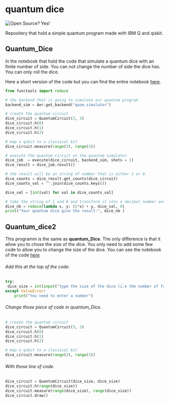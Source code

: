# quantum dice
![Open Source? Yes!](https://badgen.net/badge/Open%20Source%20%3F/Yes%21/blue?icon=github)


Repositery that hold a simple quantum program made with IBM Q and qiskit.

## Quantum_Dice
In the notebook that hold the code that simulate a quantum dice with an finite number of side.
You can not change the number of side the dice has. You can only roll the dice.

Here a short version of the code but you can find the entire notebook [here]().

```python
from functools import reduce

# the backend that is going to simulate our quantum program
backend_sim = Aer.get_backend("qasm_simulator")

# create the quantum circuit
dice_circuit = QuantumCircuit(3, 3)
dice_circuit.h(0)
dice_circuit.h(1)
dice_circuit.h(2)

# map a qubit to a classical bit
dice_circuit.measure(range(3), range(3))

# execute the quantum circuit on the quantum simulator
dice_job  = execute(dice_circuit, backend_sim, shots = 1)
dice_result = dice_job.result()

# the result will be an string of number that is either 1 or 0.
dice_counts = dice_result.get_counts(dice_circuit)
dice_counts_val = "".join(dice_counts.keys())

dice_val = [int(val) for val in dice_counts_val]

# take the string of 1 and 0 and transform it into a decimal number and give the decimal number.
dice_nb = reduce(lambda x, y: (2*x) + y, dice_val, 0)
print("Your quantum dice give the result:", dice_nb )
```

## Quantum_dice2
This programm is the same as __quantum_Dice__. The only difference is that it allow you to chose the size of the dice.
You only need to add some few code to allow you to change the size of the dice.
You can see the notebook of the code [here]()

###### Add this at the top of the code.
```python
try:
 dice_size = int(input("type the size of the dice (i.e the number of face your dice has.): "))
except ValueError:
    print("You need to enter a number")
```

###### Change those piece of code in quantum_Dice.
```python
# create the quantum circuit
dice_circuit = QuantumCircuit(3, 3)
dice_circuit.h(0)
dice_circuit.h(1)
dice_circuit.h(2)

# map a qubit to a classical bit
dice_circuit.measure(range(3), range(3))
```

###### With those line of code.
```python
dice_circuit = QuantumCircuit(dice_size, dice_size)
dice_circuit.h(range(dice_size))
dice_circuit.measure(range(dice_size), range(dice_size))
dice_circuit.draw()

```
